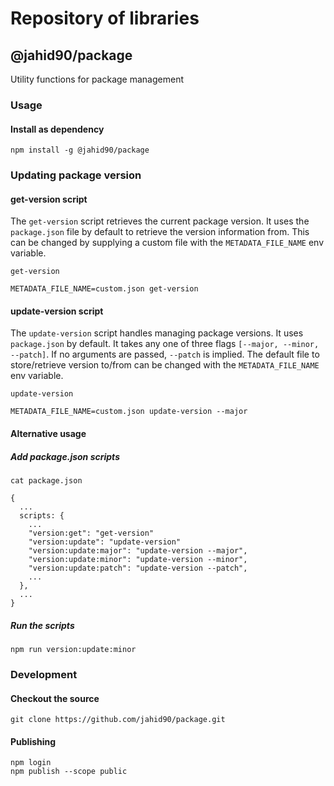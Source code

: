 # Repository of libraries

## @jahid90/package

Utility functions for package management

### Usage

#### Install as dependency

```shell
npm install -g @jahid90/package
```
### Updating package version

#### get-version script

The `get-version` script retrieves the current package version. It uses the `package.json` file by default to retrieve the version information from. This can be changed by supplying a custom file with the `METADATA_FILE_NAME` env variable.

```shell
get-version
```

```shell
METADATA_FILE_NAME=custom.json get-version
```

#### update-version script

The `update-version` script handles managing package versions. It uses `package.json` by default. It takes any one of three flags `[--major, --minor, --patch]`. If no arguments are passed, `--patch` is implied. The default file to store/retrieve version to/from can be changed with the `METADATA_FILE_NAME` env variable.

```shell
update-version
```

```shell
METADATA_FILE_NAME=custom.json update-version --major
```

#### Alternative usage

##### Add package.json scripts

```shell
cat package.json

{
  ...
  scripts: {
    ...
    "version:get": "get-version"
    "version:update": "update-version"
    "version:update:major": "update-version --major",
    "version:update:minor": "update-version --minor",
    "version:update:patch": "update-version --patch",
    ...
  },
  ...
}
```

##### Run the scripts

```shell
npm run version:update:minor
```


### Development

#### Checkout the source

```shell
git clone https://github.com/jahid90/package.git
```

#### Publishing

```shell
npm login
npm publish --scope public
```
